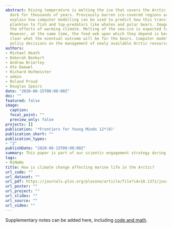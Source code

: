 ```yaml
---
abstract: Rising temperature is melting the ice that covers the Arctic Ocean, allowing sunlight into waters that have been
  dark for thousands of years. Previously barren ice-covered regions are being transformed into productive seas. Here we
  explain how computer modelling can be used to predict how this transformation will affect the food web that connects
  plankton to fish and top-predators like whales and polar bears. Images of starving polar bears have become symbolic of
  the effects of warming climate. Melting of the sea-ice is expected to reduce the bears’ ability to hunt for seals.
  However, at the same time, the food web upon which they depend is becoming more productive, so it is not completely
  clear what the eventual outcome will be for the bears. Computer models help us to understand these systems and inform
  policy decisions on the management of newly available Arctic resources.
authors:
- Michael Heath 
- Deborah Benkort
- Andrew Brierley
- Ute Daewel
- Richard Hofmeister
- admin
- Roland Proud
- Douglas Speirs
date: "2020-08-15T00:00:00Z"
doi: ""
featured: false
image:
  caption:
  focal_point: ""
  preview_only: false
projects: []
publication: '*Frontiers for Young Minds 12*(8)'
publication_short: ""
publication_types:
- "2"
publishDate: "2020-08-15T00:00:00Z"
summary: This paper is part of our scientic engagement strategy during MiMeMo,  aimed at a young audience.
tags:
- MiMeMo
title: How is climate change affecting marine life in the Arctic?
url_code: ""
url_dataset: ""
url_pdf: https://journals.plos.org/plosone/article/file?id=10.1371/journal.pone.0183075&type=printable
url_poster: ""
url_project: ""
url_slides: ""
url_source: ""
url_video: ""
---
```


Supplementary notes can be added here, including [code and math](https://sourcethemes.com/academic/docs/writing-markdown-latex/).
